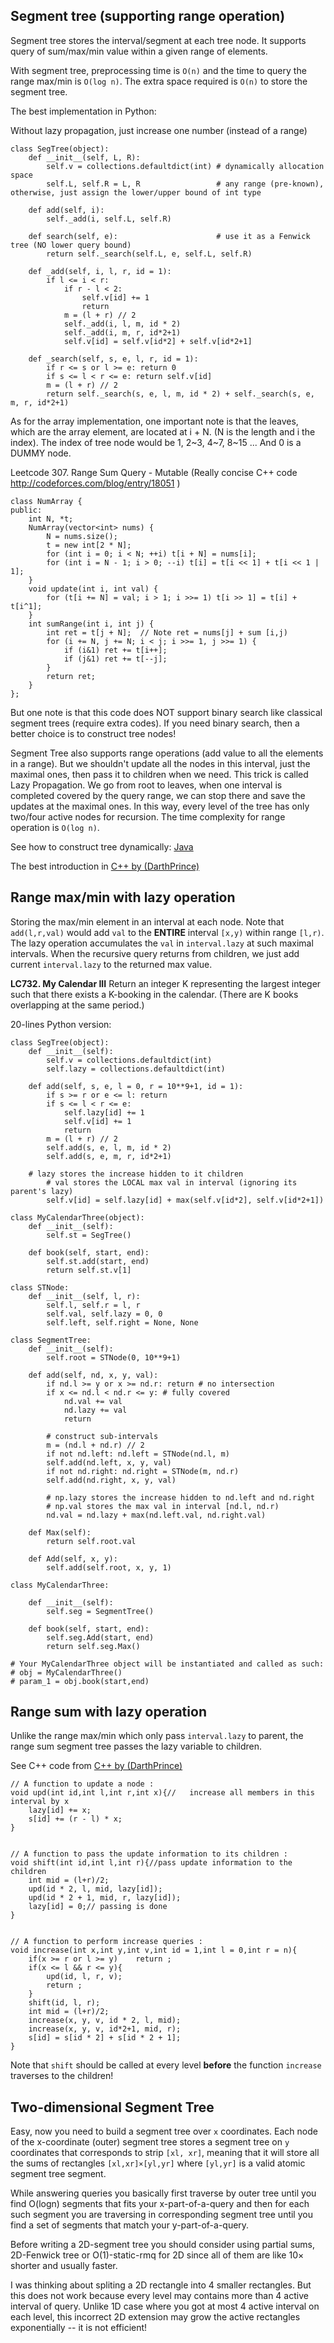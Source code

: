 ## Segment tree (supporting range operation)
Segment tree stores the interval/segment at each tree node. It supports query of sum/max/min value within a given range of elements.

With segment tree, preprocessing time is `O(n)` and the time to query the range max/min is `O(log n)`. The extra space required is `O(n)` to store the segment tree.

The best implementation in Python:

Without lazy propagation, just increase one number (instead of a range)
```
class SegTree(object):
    def __init__(self, L, R):
        self.v = collections.defaultdict(int) # dynamically allocation space
        self.L, self.R = L, R                 # any range (pre-known), otherwise, just assign the lower/upper bound of int type
        
    def add(self, i):
        self._add(i, self.L, self.R)
    
    def search(self, e):                      # use it as a Fenwick tree (NO lower query bound)
        return self._search(self.L, e, self.L, self.R)
    
    def _add(self, i, l, r, id = 1):
        if l <= i < r:
            if r - l < 2:
                self.v[id] += 1
                return
            m = (l + r) // 2
            self._add(i, l, m, id * 2)
            self._add(i, m, r, id*2+1)
            self.v[id] = self.v[id*2] + self.v[id*2+1]
            
    def _search(self, s, e, l, r, id = 1):
        if r <= s or l >= e: return 0
        if s <= l < r <= e: return self.v[id]
        m = (l + r) // 2
        return self._search(s, e, l, m, id * 2) + self._search(s, e, m, r, id*2+1)
```

As for the array implementation, one important note is that the leaves, which are the array element, are located at i + N. (N is the length and i the index). The index of tree node would be 1, 2\~3, 4\~7, 8\~15 ...
And 0 is a DUMMY node.

Leetcode 307. Range Sum Query - Mutable (Really concise C++ code <http://codeforces.com/blog/entry/18051>
)
```
class NumArray {
public:
    int N, *t;
    NumArray(vector<int> nums) {
        N = nums.size();
        t = new int[2 * N];
        for (int i = 0; i < N; ++i) t[i + N] = nums[i];
        for (int i = N - 1; i > 0; --i) t[i] = t[i << 1] + t[i << 1 | 1];
    }
    void update(int i, int val) {
        for (t[i += N] = val; i > 1; i >>= 1) t[i >> 1] = t[i] + t[i^1];
    }
    int sumRange(int i, int j) {
        int ret = t[j + N];  // Note ret = nums[j] + sum [i,j)
        for (i += N, j += N; i < j; i >>= 1, j >>= 1) {
            if (i&1) ret += t[i++];
            if (j&1) ret += t[--j];
        }
        return ret;
    }
};
```

But one note is that this code does NOT support binary search like classical segment trees (require extra codes). If you need binary search, then a better choice is to construct tree nodes!

Segment Tree also supports range operations (add value to all the elements in a range). But we shouldn't update all the nodes in this interval, just the maximal ones, then pass it to children when we need. This trick is called Lazy Propagation. We go from root to leaves, when one interval is completed covered by the query range, we can stop there and save the updates at the maximal ones. In this way, every level of the tree has only two/four active nodes for recursion. The time complexity for range operation is `O(log n)`.

See how to construct tree dynamically: [Java](https://leetcode.com/problems/my-calendar-iii/discuss/109568/Java-Solution-O(n-log(len))-beats-100-Segment-Tree)

The best introduction in [C++ by (DarthPrince)](http://codeforces.com/blog/entry/15729)

## Range max/min with lazy operation

Storing the max/min element in an interval at each node. Note that `add(l,r,val)` would add `val` to the **ENTIRE** interval `[x,y)` within range `[l,r)`. The lazy operation accumulates the `val` in `interval.lazy` at such maximal intervals. When the recursive query returns from children, we just add current `interval.lazy` to the returned max value.

**LC732. My Calendar III** 
Return an integer K representing the largest integer such that there exists a K-booking in the calendar. (There are K books overlapping at the same period.)

20-lines Python version:
        
	
```
class SegTree(object):
    def __init__(self):
        self.v = collections.defaultdict(int)
        self.lazy = collections.defaultdict(int)
 
    def add(self, s, e, l = 0, r = 10**9+1, id = 1):
        if s >= r or e <= l: return
        if s <= l < r <= e:
            self.lazy[id] += 1
            self.v[id] += 1
            return
        m = (l + r) // 2
        self.add(s, e, l, m, id * 2)
        self.add(s, e, m, r, id*2+1)
	
	# lazy stores the increase hidden to it children
        # val stores the LOCAL max val in interval (ignoring its parent's lazy)
        self.v[id] = self.lazy[id] + max(self.v[id*2], self.v[id*2+1])
            
class MyCalendarThree(object):
    def __init__(self):
        self.st = SegTree()

    def book(self, start, end):
        self.st.add(start, end)
        return self.st.v[1]
```


```
class STNode:
    def __init__(self, l, r):
        self.l, self.r = l, r
        self.val, self.lazy = 0, 0
        self.left, self.right = None, None
        
class SegmentTree:
    def __init__(self):
        self.root = STNode(0, 10**9+1)
    
    def add(self, nd, x, y, val):
        if nd.l >= y or x >= nd.r: return # no intersection
        if x <= nd.l < nd.r <= y: # fully covered
            nd.val += val
            nd.lazy += val
            return
        
        # construct sub-intervals
        m = (nd.l + nd.r) // 2
        if not nd.left: nd.left = STNode(nd.l, m)
        self.add(nd.left, x, y, val)
        if not nd.right: nd.right = STNode(m, nd.r)
        self.add(nd.right, x, y, val)
        
        # np.lazy stores the increase hidden to nd.left and nd.right
        # np.val stores the max val in interval [nd.l, nd.r)
        nd.val = nd.lazy + max(nd.left.val, nd.right.val)
            
    def Max(self):
        return self.root.val
    
    def Add(self, x, y):
        self.add(self.root, x, y, 1)
        
class MyCalendarThree:

    def __init__(self):
        self.seg = SegmentTree()

    def book(self, start, end):
        self.seg.Add(start, end)
        return self.seg.Max()

# Your MyCalendarThree object will be instantiated and called as such:
# obj = MyCalendarThree()
# param_1 = obj.book(start,end)
```

## Range sum with lazy operation

Unlike the range max/min which only pass `interval.lazy` to parent, the range sum segment tree passes the lazy variable to children.

See C++ code from [C++ by (DarthPrince)](http://codeforces.com/blog/entry/15729)
```
// A function to update a node :
void upd(int id,int l,int r,int x){//	increase all members in this interval by x
	lazy[id] += x;
	s[id] += (r - l) * x;
}


// A function to pass the update information to its children :
void shift(int id,int l,int r){//pass update information to the children
	int mid = (l+r)/2;
	upd(id * 2, l, mid, lazy[id]);
	upd(id * 2 + 1, mid, r, lazy[id]);
	lazy[id] = 0;// passing is done
}


// A function to perform increase queries :
void increase(int x,int y,int v,int id = 1,int l = 0,int r = n){
	if(x >= r or l >= y)	return ;
	if(x <= l && r <= y){
		upd(id, l, r, v);
		return ;
	}
	shift(id, l, r);
	int mid = (l+r)/2;
	increase(x, y, v, id * 2, l, mid);
	increase(x, y, v, id*2+1, mid, r);
	s[id] = s[id * 2] + s[id * 2 + 1];
}
```
Note that `shift` should be called at every level **before** the function `increase` traverses to the children!

## Two-dimensional Segment Tree

Easy, now you need to build a segment tree over `x` coordinates. Each node of the x-coordinate (outer) segment tree stores a segment tree on `y` coordinates that corresponds to strip `[xl, xr]`, meaning that it will store all the sums of rectangles `[xl,xr]×[yl,yr]` where `[yl,yr]` is a valid atomic segment tree segment.

While answering queries you basically first traverse by outer tree until you find O(logn) segments that fits your x-part-of-a-query and then for each such segment you are traversing in corresponding segment tree until you find a set of segments that match your y-part-of-a-query.

Before writing a 2D-segment tree you should consider using partial sums, 2D-Fenwick tree or O(1)-static-rmq for 2D since all of them are like 10× shorter and usually faster.

I was thinking about spliting a 2D rectangle into 4 smaller rectangles. But this does not work because every level may contains more than 4 active interval of query. Unlike 1D case where you got at most 4 active interval on each level, this incorrect 2D extension may grow the active rectangles exponentially -- it is not efficient!
